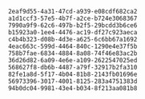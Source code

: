 
                2eaf9d55-4a31-47cd-a939-e08cdf682ca2
                a1d1ccf3-57e5-4b7f-a2ce-b724e3068367
                7990a9f9-62c6-497b-b2f5-29bcdd3b6ce6
                b15923a0-1ee4-4476-ac19-df27c923aeca
                c4b4b323-d08b-4d3e-a625-6c6bb67a1692
                4eac663c-599d-4464-840c-1290e4e37f5b
                758b7fae-6834-4884-8a08-74f46e83ac2b
                36d26d82-6a09-4e6e-a109-2622547025ed
                568627f8-db6b-4487-a79f-32917b2fa310
                82fe1a8d-5f17-4b04-81b8-2143fb01696e
                56973396-3017-4001-8125-283a4751383d
                94b0dc04-9981-43e4-b034-8f213aa081b8
                